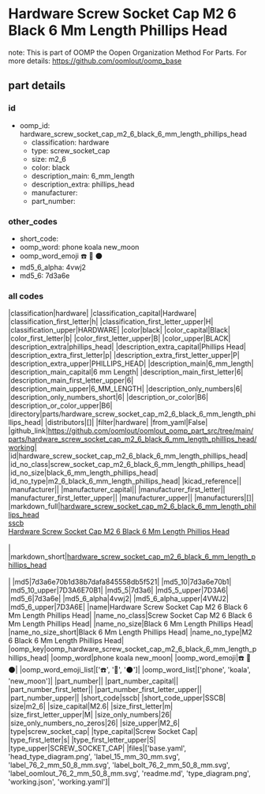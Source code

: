 # Hardware Screw Socket Cap M2 6 Black 6 Mm Length Phillips Head  

note: This is part of OOMP the Oopen Organization Method For Parts. For more details: https://github.com/oomlout/oomp_base

##  part details





### id
* oomp_id: hardware_screw_socket_cap_m2_6_black_6_mm_length_phillips_head
  * classification: hardware
  * type: screw_socket_cap
  * size: m2_6
  * color: black
  * description_main: 6_mm_length
  * description_extra: phillips_head
  * manufacturer: 
  * part_number: 

### other_codes
* short_code: 
* oomp_word: phone koala new_moon
* oomp_word_emoji :phone: :koala: :new_moon:
* md5_6_alpha: 4vwj2
* md5_6: 7d3a6e

### all codes 
|classification|hardware|
|classification_capital|Hardware|
|classification_first_letter|h|
|classification_first_letter_upper|H|
|classification_upper|HARDWARE|
|color|black|
|color_capital|Black|
|color_first_letter|b|
|color_first_letter_upper|B|
|color_upper|BLACK|
|description_extra|phillips_head|
|description_extra_capital|Phillips Head|
|description_extra_first_letter|p|
|description_extra_first_letter_upper|P|
|description_extra_upper|PHILLIPS_HEAD|
|description_main|6_mm_length|
|description_main_capital|6 mm Length|
|description_main_first_letter|6|
|description_main_first_letter_upper|6|
|description_main_upper|6_MM_LENGTH|
|description_only_numbers|6|
|description_only_numbers_short|6|
|description_or_color|B6|
|description_or_color_upper|B6|
|directory|parts/hardware_screw_socket_cap_m2_6_black_6_mm_length_phillips_head|
|distributors|[]|
|filter|hardware|
|from_yaml|False|
|github_link|https://github.com/oomlout/oomlout_oomp_part_src/tree/main/parts/hardware_screw_socket_cap_m2_6_black_6_mm_length_phillips_head/working|
|id|hardware_screw_socket_cap_m2_6_black_6_mm_length_phillips_head|
|id_no_class|screw_socket_cap_m2_6_black_6_mm_length_phillips_head|
|id_no_size|black_6_mm_length_phillips_head|
|id_no_type|m2_6_black_6_mm_length_phillips_head|
|kicad_reference||
|manufacturer||
|manufacturer_capital||
|manufacturer_first_letter||
|manufacturer_first_letter_upper||
|manufacturer_upper||
|manufacturers|[]|
|markdown_full|[hardware_screw_socket_cap_m2_6_black_6_mm_length_phillips_head](https://github.com/oomlout/oomlout_oomp_part_src/tree/main/parts/hardware_screw_socket_cap_m2_6_black_6_mm_length_phillips_head/working)<br>[sscb](https://github.com/oomlout/oomlout_oomp_part_src/tree/main/parts/hardware_screw_socket_cap_m2_6_black_6_mm_length_phillips_head/working)<br>[Hardware Screw Socket Cap M2 6 Black 6 Mm Length Phillips Head](https://github.com/oomlout/oomlout_oomp_part_src/tree/main/parts/hardware_screw_socket_cap_m2_6_black_6_mm_length_phillips_head/working)<br><br>|
|markdown_short|[hardware_screw_socket_cap_m2_6_black_6_mm_length_phillips_head](https://github.com/oomlout/oomlout_oomp_part_src/tree/main/parts/hardware_screw_socket_cap_m2_6_black_6_mm_length_phillips_head/working)<br><br>|
|md5|7d3a6e70b1d38b7dafa845558db5f521|
|md5_10|7d3a6e70b1|
|md5_10_upper|7D3A6E70B1|
|md5_5|7d3a6|
|md5_5_upper|7D3A6|
|md5_6|7d3a6e|
|md5_6_alpha|4vwj2|
|md5_6_alpha_upper|4VWJ2|
|md5_6_upper|7D3A6E|
|name|Hardware Screw Socket Cap M2 6 Black 6 Mm Length Phillips Head|
|name_no_class|Screw Socket Cap M2 6 Black 6 Mm Length Phillips Head|
|name_no_size|Black 6 Mm Length Phillips Head|
|name_no_size_short|Black 6 Mm Length Phillips Head|
|name_no_type|M2 6 Black 6 Mm Length Phillips Head|
|oomp_key|oomp_hardware_screw_socket_cap_m2_6_black_6_mm_length_phillips_head|
|oomp_word|phone koala new_moon|
|oomp_word_emoji|:phone: :koala: :new_moon:|
|oomp_word_emoji_list|[':phone:', ':koala:', ':new_moon:']|
|oomp_word_list|['phone', 'koala', 'new_moon']|
|part_number||
|part_number_capital||
|part_number_first_letter||
|part_number_first_letter_upper||
|part_number_upper||
|short_code|sscb|
|short_code_upper|SSCB|
|size|m2_6|
|size_capital|M2.6|
|size_first_letter|m|
|size_first_letter_upper|M|
|size_only_numbers|26|
|size_only_numbers_no_zeros|26|
|size_upper|M2_6|
|type|screw_socket_cap|
|type_capital|Screw Socket Cap|
|type_first_letter|s|
|type_first_letter_upper|S|
|type_upper|SCREW_SOCKET_CAP|
|files|['base.yaml', 'head_type_diagram.png', 'label_15_mm_30_mm.svg', 'label_76_2_mm_50_8_mm.svg', 'label_bolt_76_2_mm_50_8_mm.svg', 'label_oomlout_76_2_mm_50_8_mm.svg', 'readme.md', 'type_diagram.png', 'working.json', 'working.yaml']|
